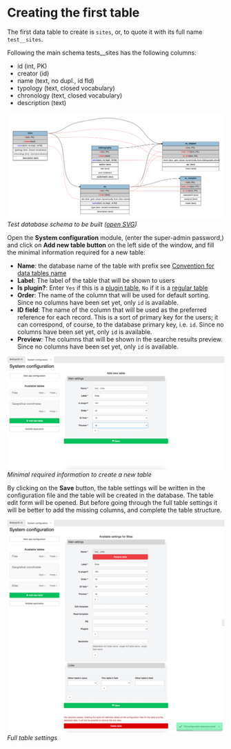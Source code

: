 # Creating the first table

The first data table to create is `sites`, or, to quote it with its full name `test__sites`.

Following the main schema tests__sites has the following columns:
- id (int, PK)
- creator (id)
- name (text, no dupl., id fld)
- typology (text, closed vocabulary)
- chronology (text, closed vocabulary)
- description (text)

![screenshot](./../images/design/test-schema.svg "Visual schema") 
*Test database schema to be built ([open SVG](./../images/design/test-schema.svg))*

Open the **System configuration** module, (enter the super-admin password,) and
click on **Add new table button** on the left side of the window, and fill the
minimal information required for a new table:

- **Name**: the database name of the table with prefix see [Convention for data tables name](/design/conventions#data-tables-name)
- **Label**: The label of the table that will be shown to users
- **Is plugin?**: Enter `Yes` if this is a [plugin table](/design/conventions#data-tables), `No` if it is a [regular table](/design/conventions#data-tables)
- **Order**: The name of the column that will be used for default sorting. Since no columns have been set yet, only `id` is available.
- **ID field**: The name of the column that will be used as the preferred reference for each record. This is a sort of primary key for the users; it can correspond, of course, to the database primary key, i.e. `id`. Since no columns have been set yet, only `id` is available.
- **Preview**: The columns that will be shown in the searche results preview. Since no columns have been set yet, only `id` is available.

![screenshot](./../images/setup/add_table_minimal.png "Minimal required information to create a new table") 
*Minimal required information to create a new table*

By clicking on the **Save** button, the table settings will be written in the configuration file and the table
will be created in the database. The table edit form will be opened. But before going through the full table
settings it will be better to add the missing columns, and complete the table structure.

![screenshot](./../images/setup/table_edit.png "Full table settings") 
*Full table settings*





